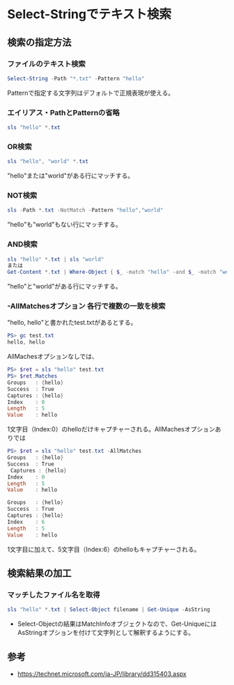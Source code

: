 ﻿# Select-Stringでテキスト検索

## 検索の指定方法

### ファイルのテキスト検索

```powershell
Select-String -Path "*.txt" -Pattern "hello"
```

Patternで指定する文字列はデフォルトで正規表現が使える。

### エイリアス・PathとPatternの省略

```powershell
sls "hello" *.txt
```

### OR検索

```powershell
sls "hello", "world" *.txt
```

"hello"または"world"がある行にマッチする。

### NOT検索

```powershell
sls -Path *.txt -NotMatch -Pattern "hello","world" 
```

"hello"も"world"もない行にマッチする。

### AND検索

```powershell
sls "hello" *.txt | sls "world"
または
Get-Content *.txt | Where-Object { $_ -match "hello" -and $_ -match "world" }
```

"hello"と"world"がある行にマッチする。

### -AllMatchesオプション 各行で複数の一致を検索
"hello, hello"と書かれたtest.txtがあるとする。

```powershell
PS> gc test.txt
hello, hello
```

AllMachesオプションなしでは、

```powershell
PS> $ret = sls "hello" test.txt
PS> $ret.Matches
Groups   : {hello}
Success  : True
Captures : {hello}
Index    : 0
Length   : 5
Value    : hello
```

1文字目（Index:0）のhelloだけキャプチャーされる。AllMachesオプションありでは

```powershell
PS> $ret = sls "hello" test.txt -AllMatches
Groups   : {hello}
Success  : True
 Captures : {hello}
Index    : 0
Length   : 5
Value    : hello

Groups   : {hello}
Success  : True
Captures : {hello}
Index    : 6
Length   : 5
Value    : hello
```

1文字目に加えて、5文字目（Index:6）のhelloもキャプチャーされる。

## 検索結果の加工
### マッチしたファイル名を取得

```powershell
sls "hello" *.txt | Select-Object filename | Get-Unique -AsString
```

- Select-Objectの結果はMatchInfoオブジェクトなので、Get-UniqueにはAsStringオプションを付けて文字列として解釈するようにする。


## 参考

- https://technet.microsoft.com/ja-JP/library/dd315403.aspx
